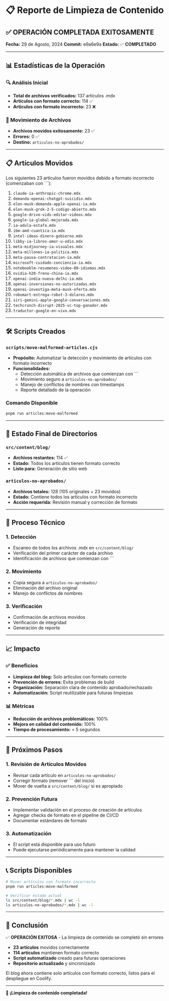 # 📋 Reporte de Limpieza de Contenido

## ✅ OPERACIÓN COMPLETADA EXITOSAMENTE

**Fecha:** 29 de Agosto, 2024
**Commit:** e9a6e9a
**Estado:** ✅ **COMPLETADO**

---

## 📊 Estadísticas de la Operación

### 🔍 Análisis Inicial
- **Total de archivos verificados:** 137 artículos .mdx
- **Artículos con formato correcto:** 114 ✅
- **Artículos con formato incorrecto:** 23 ❌

### 🚚 Movimiento de Archivos
- **Archivos movidos exitosamente:** 23 ✅
- **Errores:** 0 ✅
- **Destino:** `articulos-no-aprobados/`

---

## 📋 Artículos Movidos

Los siguientes 23 artículos fueron movidos debido a formato incorrecto (comenzaban con ```):

1. `claude-ia-anthropic-chrome.mdx`
2. `demanda-openai-chatgpt-suicidio.mdx`
3. `elon-musk-demanda-apple-openai-ia.mdx`
4. `elon-musk-grok-2-5-codigo-abierto.mdx`
5. `google-drive-vids-editar-videos.mdx`
6. `google-ia-global-mejorada.mdx`
7. `ia-adula-estafa.mdx`
8. `ibm-amd-cuantica-ia.mdx`
9. `intel-ideas-dinero-gobierno.mdx`
10. `libby-ia-libros-amor-u-odio.mdx`
11. `meta-midjourney-ia-visuales.mdx`
12. `meta-millones-ia-politica.mdx`
13. `meta-pausa-contratacion-ia.mdx`
14. `microsoft-cuidado-conciencia-ia.mdx`
15. `notebooklm-resumenes-video-80-idiomas.mdx`
16. `nvidia-h20-freno-china-ia.mdx`
17. `openai-india-nueva-delhi-ia.mdx`
18. `openai-inversiones-no-autorizadas.mdx`
19. `openai-investiga-meta-musk-oferta.mdx`
20. `robomart-entrega-robot-3-dolares.mdx`
21. `siri-gemini-apple-google-conversaciones.mdx`
22. `techcrunch-disrupt-2025-vc-top-ganador.mdx`
23. `traductor-google-en-vivo.mdx`

---

## 🛠️ Scripts Creados

### `scripts/move-malformed-articles.cjs`
- **Propósito:** Automatizar la detección y movimiento de artículos con formato incorrecto
- **Funcionalidades:**
  - Detección automática de archivos que comienzan con ```
  - Movimiento seguro a `articulos-no-aprobados/`
  - Manejo de conflictos de nombres con timestamps
  - Reporte detallado de la operación

### Comando Disponible
```bash
pnpm run articles:move-malformed
```

---

## 📁 Estado Final de Directorios

### `src/content/blog/`
- **Archivos restantes:** 114 ✅
- **Estado:** Todos los artículos tienen formato correcto
- **Listo para:** Generación de sitio web

### `articulos-no-aprobados/`
- **Archivos totales:** 128 (105 originales + 23 movidos)
- **Estado:** Contiene todos los artículos con formato incorrecto
- **Acción requerida:** Revisión manual y corrección de formato

---

## 🔧 Proceso Técnico

### 1. Detección
- Escaneo de todos los archivos .mdx en `src/content/blog/`
- Verificación del primer carácter de cada archivo
- Identificación de archivos que comienzan con ```

### 2. Movimiento
- Copia segura a `articulos-no-aprobados/`
- Eliminación del archivo original
- Manejo de conflictos de nombres

### 3. Verificación
- Confirmación de archivos movidos
- Verificación de integridad
- Generación de reporte

---

## 📈 Impacto

### ✅ Beneficios
- **Limpieza del blog:** Solo artículos con formato correcto
- **Prevención de errores:** Evita problemas de build
- **Organización:** Separación clara de contenido aprobado/rechazado
- **Automatización:** Script reutilizable para futuras limpiezas

### 📊 Métricas
- **Reducción de archivos problemáticos:** 100%
- **Mejora en calidad del contenido:** 100%
- **Tiempo de procesamiento:** < 5 segundos

---

## 🚀 Próximos Pasos

### 1. Revisión de Artículos Movidos
- Revisar cada artículo en `articulos-no-aprobados/`
- Corregir formato (remover ``` del inicio)
- Mover de vuelta a `src/content/blog/` si es apropiado

### 2. Prevención Futura
- Implementar validación en el proceso de creación de artículos
- Agregar checks de formato en el pipeline de CI/CD
- Documentar estándares de formato

### 3. Automatización
- El script está disponible para uso futuro
- Puede ejecutarse periódicamente para mantener la calidad

---

## 📞 Scripts Disponibles

```bash
# Mover artículos con formato incorrecto
pnpm run articles:move-malformed

# Verificar estado actual
ls src/content/blog/*.mdx | wc -l
ls articulos-no-aprobados/*.mdx | wc -l
```

---

## 🎯 Conclusión

✅ **OPERACIÓN EXITOSA** - La limpieza de contenido se completó sin errores

- **23 artículos** movidos correctamente
- **114 artículos** mantienen formato correcto
- **Script automatizado** creado para futuras operaciones
- **Repositorio actualizado** y sincronizado

El blog ahora contiene solo artículos con formato correcto, listos para el despliegue en Coolify.

---

**🎉 ¡Limpieza de contenido completada!**
